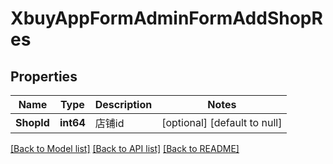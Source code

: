# XbuyAppFormAdminFormAddShopRes

## Properties
Name | Type | Description | Notes
------------ | ------------- | ------------- | -------------
**ShopId** | **int64** | 店铺id | [optional] [default to null]

[[Back to Model list]](../README.md#documentation-for-models) [[Back to API list]](../README.md#documentation-for-api-endpoints) [[Back to README]](../README.md)

